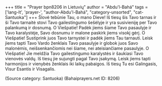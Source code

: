 +++
title = "Prayer bpn8206 in Lietuvių"
author = "Abdu'l-Bahá"
tags = ['lang-lt', 'prayer-', "author-Abdu'l-Bahá", "category-unsorted", "cat-Santuoka"]
+++
Šlovė tebūnie Tau, o mano Dieve! Iš tiesų šis Tavo tarnas ir ši Tavo tarnaitė stovi Tavo gailestingumo šešėlyje ir yra susivieniję per Tavo palankumą ir dosnumą. O Viešpatie! Padėk jiems šiame Tavo pasaulyje ir Tavo karalystėje, Savo dosnumu ir malone paskirk jiems visokį gėrį. O Viešpatie! Sustiprink juos Tavo tarnystei ir padėk jiems Tau tarnauti. Leisk jiems tapti Tavo Vardo ženklais Tavo pasaulyje ir globok juos Savo malonėmis, neišsenkančiomis nei šiame, nei ateisiančiame pasaulyje. O Viešpatie! Jie meldžia Tavo gailestingumo karalystės ir šaukiasi Tavo vienovės valdų. Iš tiesų jie sujungti pagal Tavo įsakymą. Leisk jiems tapti harmonijos ir vienybės ženklais iki laikų pabaigos. Iš tiesų Tu esi Galingasis, Visur Esantis ir Visagalis.

(Source category: Santuoka)
(Bahaiprayers.net ID: 8206)
